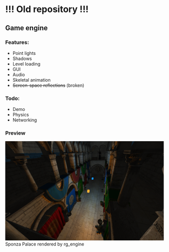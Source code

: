# !!! Old repository !!!

## Game engine

### Features:
- Point lights
- Shadows
- Level loading
- GUI
- Audio
- Skeletal animation
- ~~Screen-space reflections~~ (broken)
### Todo:
- Demo
- Physics
- Networking

### Preview
![](https://raw.githubusercontent.com/Alex9932/rg_engine/master/platform/textures/20211031.png)
Sponza Palace rendered by rg_engine
